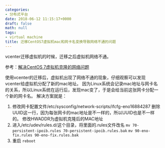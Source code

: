```yaml
---
categories:
- 分布式平台
date: 2018-06-12 11:15:17+0000
draft: false
math: null
tags:
- virtual machine
title: 迁移CentOS7虚拟机mac和网卡名变换导致网络不通的问题
---
```

vcenter迁移虚拟机的时候，迁移之后虚拟机网络不通。
<!--more-->

参考：[解决CentOS 7虚拟机克隆的网络问题](https://www.jianshu.com/p/29af2068cfb6)

使用vcenter的迁移后，虚拟机出现了网络不通的现象，仔细观察可以发现vcenter给虚拟机分配了新的mac地址。
因为Linux系统会记录mac地址与网卡名的关系，所以Linux系统在运行后，发现mac变了，于是会给当前这张网卡分配一个新的网卡名。
解决方案就是：
1. 修改网卡配置文件/etc/sysconfig/network-scripts/ifcfg-eno16884287
	删除UUID这一行，因为每张网卡的mac地址是不一样的，所以UUID也是不一样的。
	修改HWADDR为虚拟机克隆后的MAC地址
2. 进入/etc/udev/rules.d/这个目录，将里面的.rules文件改名
	`mv 70-persistent-ipoib.rules 70-persistent-ipoib.rules.bak`
	`mv 90-eno-fix.rules 90-eno-fix.rules.bak`
3. 重启
	`reboot`
